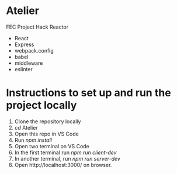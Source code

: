 # Atelier
FEC Project Hack Reactor


- React
- Express
- webpack.config
- babel
- middleware
- eslinter

# Instructions to set up and run the project locally

1. Clone the repository locally
2. *cd* Atelier
3. Open this repo in VS Code
4. Run *npm install*
5. Open two terminal on VS Code
6. In the first terminal run *npm run client-dev*
7. In another terminal, run *npm run server-dev*
8. Open http://localhost:3000/ on browser.
